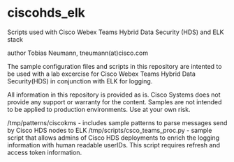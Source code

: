 # ciscohds_elk
Scripts used with Cisco Webex Teams Hybrid Data Security (HDS) and ELK stack

author  Tobias Neumann, tneumann(at)cisco.com

The sample configuration files and scripts in this repository are intented to be used with a lab excercise
for Cisco Webex Teams Hybrid Data Security(HDS) in conjunction with ELK for logging. 

All information in this repository is provided as is. Cisco Systems does not provide any support or 
warranty for the content. Samples are not intended to be applied to production environments.
Use at your own risk.

/tmp/patterns/ciscokms      - includes sample patterns to parse messages send by Cisco HDS nodes to ELK
/tmp/scripts/csco_teams_proc.py  - sample script that allows admins of Cisco HDS deployments to enrich the
                              logging information with human readable userIDs. This script requires refresh
                              and access token information.
                            
